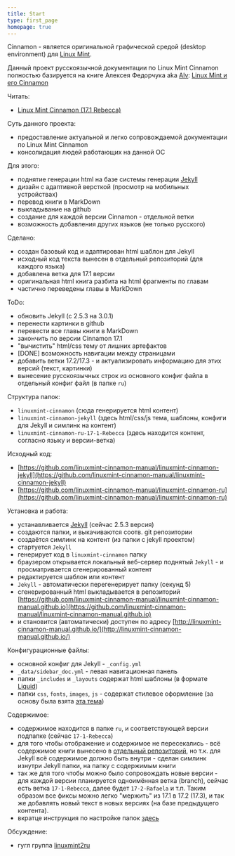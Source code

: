 ```yaml
---
title: Start
type: first_page
homepage: true
---
```


Cinnamon - является оригинальной графической средой (desktop environment) 
для [Linux Mint](http://linuxmint.com/).

Данный проект русскоязычной документации по Linux Mint Cinnamon полностью базируется 
на книге Алексея Федорчука aka [Alv](http://alv.me/): 
[Linux Mint и его Cinnamon](http://alv.me/?page_id=1627#lmce)

Читать:

* [Linux Mint Cinnamon (17.1 Rebecca)](/ru/17-1-Rebecca/index.html)


Суть данного проекта:

* предоставление актуальной и легко сопровождаемой документации по Linux Mint Cinnamon
* консолидация людей работающих на данной ОС

Для этого:

* поднятие генерации html на базе системы генерации [Jekyll](http://jekyllrb.com/)
* дизайн с адаптивной версткой (просмотр на мобильных устройствах)
* перевод книги в MarkDown
* выкладывание на github
* создание для каждой версии Cinnamon - отдельной ветки
* возможность добавления других языков (не только русского)

Сделано:

* создан базовый код и адаптирован html шаблон для Jekyll
* исходный код текста вынесен в отдельный репозиторий (для каждого языка)
* добавлена ветка для 17.1 версии
* оригинальная html книга разбита на html фрагменты по главам
* частично переведены главы в MarkDown

ToDo:

* обновить Jekyll (c 2.5.3 на 3.0.1)
* перенести картинки в github
* перевести все главы книги в MarkDown
* закончить по версии Cinnamon 17.1
* "вычистить" html/css тему от лишних артефактов
* [DONE] возможность навигации между страницами
* добавить ветки 17.2/17.3 - и актуализировать информацию для этих версий (текст, картинки)
* вынесение русскоязычных строк из основного конфиг файла в отдельный конфиг файл (в папке `ru`)

Структура папок:

* `linuxmint-cinnamon` (сюда генерируется html контент)
* `linuxmint-cinnamon-jekyll` (здесь html/css/js тема, шаблоны, конфиги для Jekyll и симлинк на контент)
* `linuxmint-cinnamon-ru-17-1-Rebecca` (здесь находится контент, согласно языку и версии-ветка)

Исходный код:

* [https://github.com/linuxmint-cinnamon-manual/linuxmint-cinnamon-jekyll](https://github.com/linuxmint-cinnamon-manual/linuxmint-cinnamon-jekyll)
* [https://github.com/linuxmint-cinnamon-manual/linuxmint-cinnamon-ru](https://github.com/linuxmint-cinnamon-manual/linuxmint-cinnamon-ru)

Установка и работа:

* устанавливается [Jekyll](http://jekyllrb.com/) (сейчас 2.5.3 версия)
* создаются папки, и выкачиваются соотв. git репозитории
* создаётся симлинк на контент (из папки с jekyll проектом)
* стартуется `Jekyll`
* генерирует код в `linuxmint-cinnamon` папку
* браузером открывается локальный веб-сервер поднятый `Jekyll` - и просматривается сгенерированный контент
* редактируется шаблон или контент
* `Jekyll` - автоматически перегенерирует папку (секунд 5)
* сгенерированный html выкладывается в репозиторий [https://github.com/linuxmint-cinnamon-manual/linuxmint-cinnamon-manual.github.io](https://github.com/linuxmint-cinnamon-manual/linuxmint-cinnamon-manual.github.io)
* и становится (автоматически) доступен по адресу [http://linuxmint-cinnamon-manual.github.io/](http://linuxmint-cinnamon-manual.github.io/)

Конфигурационные файлы:

* основной конфиг для Jekyll - `_config.yml`
* `_data/sidebar_doc.yml` - левая навигационная панель
* папки `_includes` и `_layouts` содержат html шаблоны (в формате [Liquid](https://github.com/Shopify/liquid))
* папки `css`, `fonts`, `images`, `js` - содержат стилевое оформление (за основу была взята [эта тема](http://idratherbewriting.com/documentation-theme-jekyll/))

Содержимое:

* содержимое находится в папке `ru`, и соответствующей версии подпапке (сейчас `17-1-Rebecca`)
* для того чтобы отображение и содержимое не пересекались - всё содержимое книги вынесено в [отдельный репозиторий](https://github.com/linuxmint-cinnamon-manual/linuxmint-cinnamon-ru), 
но т.к. для Jekyll всё содержимое должно быть внутри - сделан симлинк изнутри Jekyll папки, на папку с
содержимым книги 
* так же для того чтобы можно было сопровождать новые версии - для каждой версии планируется одноимённая ветка (branch), 
сейчас есть ветка `17-1-Rebecca`, далее будет `17-2-Rafaela` и т.п. Таким образом все фиксы можно легко 
"мержить" из 17.1 в 17.2 (17.3), и так же добавлять новый текст в новых версиях (на базе предыдущего контента).
* вкратце инструкция по настройке папок [здесь](https://github.com/linuxmint-cinnamon-manual/linuxmint-cinnamon-jekyll/blob/master/README.ru.md)

Обсуждение:

* гугл группа [linuxmint2ru](https://groups.google.com/forum/#!forum/linuxmint2ru)